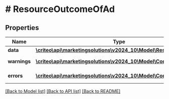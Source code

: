 # # ResourceOutcomeOfAd

## Properties

Name | Type | Description | Notes
------------ | ------------- | ------------- | -------------
**data** | [**\criteo\api\marketingsolutions\v2024_10\Model\ResourceOfAd**](ResourceOfAd.md) |  | [optional]
**warnings** | [**\criteo\api\marketingsolutions\v2024_10\Model\CommonProblem[]**](CommonProblem.md) |  | [optional] [readonly]
**errors** | [**\criteo\api\marketingsolutions\v2024_10\Model\CommonProblem[]**](CommonProblem.md) |  | [optional] [readonly]

[[Back to Model list]](../../README.md#models) [[Back to API list]](../../README.md#endpoints) [[Back to README]](../../README.md)

